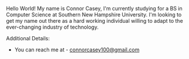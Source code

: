 Hello World!
My name is Connor Casey, I'm currently studying for a BS in Computer Science at Southern New Hampshire University.
I'm looking to get my name out there as a hard working individual willing to adapt to the ever-changing industry of technology.

Additional Details: 
  - You can reach me at - connorcasey100@gmail.com
